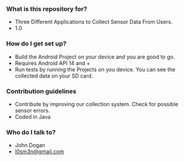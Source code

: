 
### What is this repository for? ###

* Three Different Applications to Collect Sensor Data From Users.
* 1.0

### How do I get set up? ###

* Build the Android Project on your device and you are good to go.
* Requires Android API 14 and + 
* Run tests by running the Projects on you device. You can see the collected data on your SD card.

### Contribution guidelines ###

* Contribute by improving our collection system. Check for possible sensor errors.
* Coded in Java

### Who do I talk to? ###

* John Dogan
* l0sm3n@gmail.com
